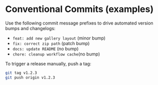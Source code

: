 # Conventional Commits (examples)

Use the following commit message prefixes to drive automated version bumps and changelogs:

- `feat: add new gallery layout`  (minor bump)
- `fix: correct zip path`         (patch bump)
- `docs: update README`          (no bump)
- `chore: cleanup workflow cache`(no bump)

To trigger a release manually, push a tag:

```bash
git tag v1.2.3
git push origin v1.2.3
```
